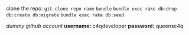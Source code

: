 clone the repo: `git clone repo name`
`bundle`
`bundle exec rake db:drop db:create db:migrate`
`bundle exec rake db:seed`

*dummy github account*
**username:** c4qdeveloper
**password:** queensc4q
